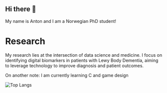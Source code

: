 ## Hi there 👋
My name is Anton and I am a Norwegian PhD student!

# Research
My research lies at the intersection of data science and medicine. I focus on identifying digital biomarkers in patients with Lewy Body Dementia, aiming to leverage technology to improve diagnosis and patient outcomes.

On another note: I am currently learning C and game design

![Top Langs](https://github-readme-stats.vercel.app/api/top-langs/?username=ntnon&layout=compact&theme=radical)



<!--
**ntnon/ntnon** is a ✨ _special_ ✨ repository because its `README.md` (this file) appears on your GitHub profile.

Here are some ideas to get you started:

- 🔭 I’m currently working on ...
- 🌱 I’m currently learning ...
- 👯 I’m looking to collaborate on ...
- 🤔 I’m looking for help with ...
- 💬 Ask me about ...
- 📫 How to reach me: ...
- 😄 Pronouns: ...
- ⚡ Fun fact: ...
-->
